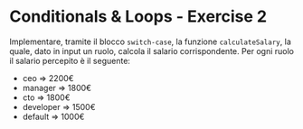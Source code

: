 # Conditionals & Loops - Exercise 2
Implementare, tramite il blocco `switch-case`, la funzione `calculateSalary`, la quale, dato in input un ruolo, calcola il salario corrispondente.
Per ogni ruolo il salario percepito è il seguente:

* ceo => 2200€
* manager => 1800€
* cto => 1800€
* developer => 1500€
* default => 1000€